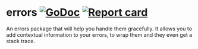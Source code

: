 # errors [![GoDoc](https://godoc.org/github.com/zignd/errors?status.svg)](https://godoc.org/github.com/zignd/errors) [![Report card](https://goreportcard.com/badge/github.com/zignd/errors)](https://goreportcard.com/report/github.com/zignd/errors)     

An errors package that will help you handle them gracefully. It allows you to add contextual information to your errors, to wrap them and they even get a stack trace.

